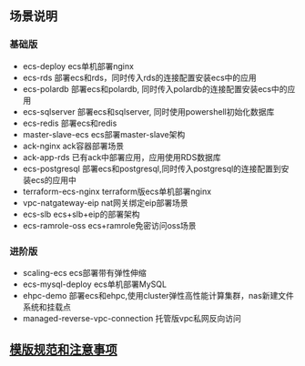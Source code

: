 ## 场景说明

### 基础版

* ecs-deploy ecs单机部署nginx
* ecs-rds 部署ecs和rds，同时传入rds的连接配置安装ecs中的应用
* ecs-polardb 部署ecs和polardb, 同时传入polardb的连接配置安装ecs中的应用
* ecs-sqlserver 部署ecs和sqlserver, 同时使用powershell初始化数据库
* ecs-redis 部署ecs和redis
* master-slave-ecs ecs部署master-slave架构
* ack-nginx ack容器部署场景
* ack-app-rds 已有ack中部署应用，应用使用RDS数据库
* ecs-postgresql 部署ecs和postgresql,同时传入postgresql的连接配置到安装ecs的应用中
* terraform-ecs-nginx terraform版ecs单机部署nginx
* vpc-natgateway-eip nat网关绑定eip部署场景
* ecs-slb ecs+slb+eip的部署架构
* ecs-ramrole-oss ecs+ramrole免密访问oss场景
### 进阶版

* scaling-ecs ecs部署带有弹性伸缩
* ecs-mysql-deploy ecs单机部署MySQL
* ehpc-demo 部署ecs和ehpc,使用cluster弹性高性能计算集群，nas新建文件系统和挂载点
* managed-reverse-vpc-connection 托管版vpc私网反向访问

## [模版规范和注意事项](./TemplateBestPractice.md)
